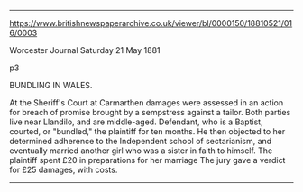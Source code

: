 
---

https://www.britishnewspaperarchive.co.uk/viewer/bl/0000150/18810521/016/0003

Worcester Journal
Saturday 21 May 1881

p3

BUNDLING IN WALES.

At the Sheriff's Court at Carmarthen damages were assessed in an action for breach of promise brought by a sempstress against a tailor. Both parties live near Llandilo, and are middle-aged. Defendant, who is a Baptist, courted, or "bundled," the plaintiff for ten months. He then objected to her determined adherence to the Independent school of sectarianism, and eventually married another girl who was a sister in faith to himself. The plaintiff spent £20 in preparations for her marriage The jury gave a verdict for £25 damages, with costs.


---
